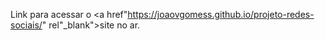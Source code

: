
Link para acessar o <a href"https://joaovgomess.github.io/projeto-redes-sociais/" rel"_blank">site no ar</a>.
